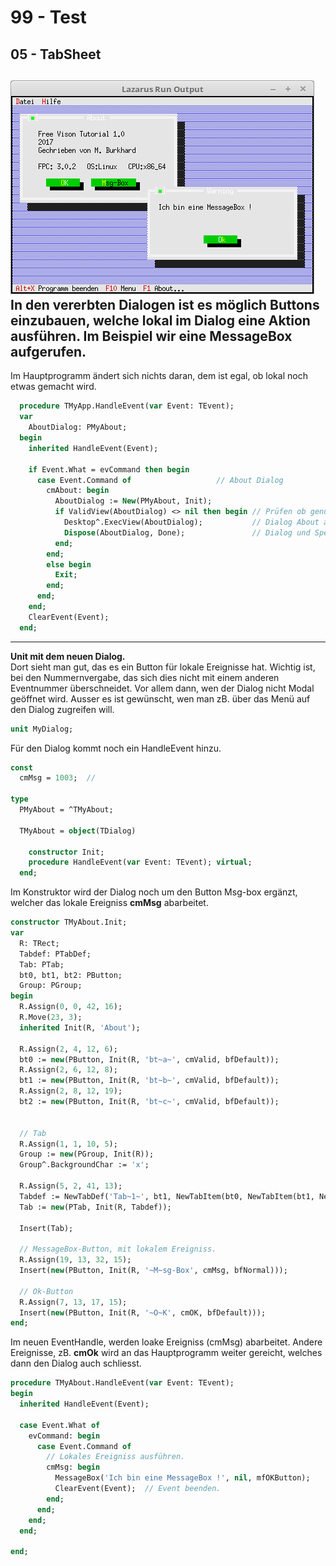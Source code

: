 # 99 - Test
## 05 - TabSheet

![image.png](image.png)
In den vererbten Dialogen ist es möglich Buttons einzubauen, welche lokal im Dialog eine Aktion ausführen.
Im Beispiel wir eine MessageBox aufgerufen.
---
Im Hauptprogramm ändert sich nichts daran, dem ist egal, ob lokal noch etwas gemacht wird.

```pascal
  procedure TMyApp.HandleEvent(var Event: TEvent);
  var
    AboutDialog: PMyAbout;
  begin
    inherited HandleEvent(Event);

    if Event.What = evCommand then begin
      case Event.Command of                   // About Dialog
        cmAbout: begin
          AboutDialog := New(PMyAbout, Init);
          if ValidView(AboutDialog) <> nil then begin // Prüfen ob genügend Speicher.
            Desktop^.ExecView(AboutDialog);           // Dialog About ausführen.
            Dispose(AboutDialog, Done);               // Dialog und Speicher frei geben.
          end;
        end;
        else begin
          Exit;
        end;
      end;
    end;
    ClearEvent(Event);
  end;
```

---
<b>Unit mit dem neuen Dialog.</b>
<br>
Dort sieht man gut, das es ein Button für lokale Ereignisse hat.
Wichtig ist, bei den Nummernvergabe, das sich dies nicht mit einem anderen Eventnummer überschneidet.
Vor allem dann, wen der Dialog nicht Modal geöffnet wird.
Ausser es ist gewünscht, wen man zB. über das Menü auf den Dialog zugreifen will.

```pascal
unit MyDialog;

```

Für den Dialog kommt noch ein HandleEvent hinzu.

```pascal
const
  cmMsg = 1003;  //

type
  PMyAbout = ^TMyAbout;

  TMyAbout = object(TDialog)

    constructor Init;
    procedure HandleEvent(var Event: TEvent); virtual;
  end;

```

Im Konstruktor wird der Dialog noch um den Button Msg-box ergänzt, welcher das lokale Ereigniss <b>cmMsg</b> abarbeitet.

```pascal
constructor TMyAbout.Init;
var
  R: TRect;
  Tabdef: PTabDef;
  Tab: PTab;
  bt0, bt1, bt2: PButton;
  Group: PGroup;
begin
  R.Assign(0, 0, 42, 16);
  R.Move(23, 3);
  inherited Init(R, 'About');

  R.Assign(2, 4, 12, 6);
  bt0 := new(PButton, Init(R, 'bt~a~', cmValid, bfDefault));
  R.Assign(2, 6, 12, 8);
  bt1 := new(PButton, Init(R, 'bt~b~', cmValid, bfDefault));
  R.Assign(2, 8, 12, 19);
  bt2 := new(PButton, Init(R, 'bt~c~', cmValid, bfDefault));


  // Tab
  R.Assign(1, 1, 10, 5);
  Group := new(PGroup, Init(R));
  Group^.BackgroundChar := 'x';

  R.Assign(5, 2, 41, 13);
  Tabdef := NewTabDef('Tab~1~', bt1, NewTabItem(bt0, NewTabItem(bt1, NewTabItem(bt2, nil))), NewTabDef('Tab~2~', nil, nil, nil));
  Tab := new(PTab, Init(R, Tabdef));

  Insert(Tab);

  // MessageBox-Button, mit lokalem Ereigniss.
  R.Assign(19, 13, 32, 15);
  Insert(new(PButton, Init(R, '~M~sg-Box', cmMsg, bfNormal)));

  // Ok-Button
  R.Assign(7, 13, 17, 15);
  Insert(new(PButton, Init(R, '~O~K', cmOK, bfDefault)));
end;

```

Im neuen EventHandle, werden loake Ereigniss (cmMsg) abarbeitet.
Andere Ereignisse, zB. <b>cmOk</b> wird an das Hauptprogramm weiter gereicht, welches dann den Dialog auch schliesst.

```pascal
procedure TMyAbout.HandleEvent(var Event: TEvent);
begin
  inherited HandleEvent(Event);

  case Event.What of
    evCommand: begin
      case Event.Command of
        // Lokales Ereigniss ausführen.
        cmMsg: begin
          MessageBox('Ich bin eine MessageBox !', nil, mfOKButton);
          ClearEvent(Event);  // Event beenden.
        end;
      end;
    end;
  end;

end;

```


